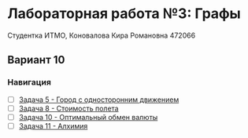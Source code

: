 # Лабораторная работа №3: Графы

Студентка ИТМО,  Коновалова Кира Романовна 472066
## Вариант 10

### Навигация
- [ ] [Задача 5 - Город с односторонним движением ](https://github.com/kira-ko/algorithms_semester2/tree/main/lab3/task5)
- [ ] [Задача 8 - Стоимость полета ](https://github.com/kira-ko/algorithms_semester2/tree/main/lab3/task8)
- [ ] [Задача 10 - Оптимальный обмен валюты ](https://github.com/kira-ko/algorithms_semester2/tree/main/lab3/task10)
- [ ] [Задача 11 - Алхимия ](https://github.com/kira-ko/algorithms_semester2/tree/main/lab3/task11)
